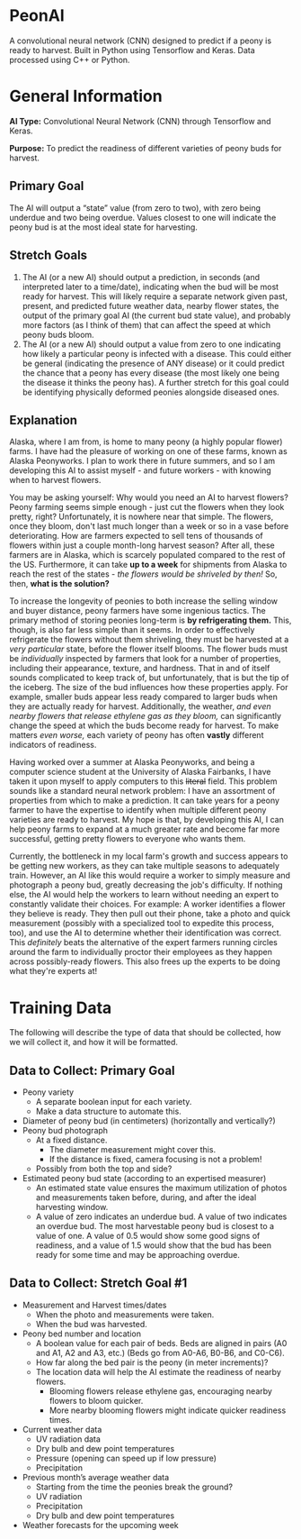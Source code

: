 # PeonAI
A convolutional neural network (CNN) designed to predict if a peony is ready to harvest. Built in Python using Tensorflow and Keras. Data processed using C++ or Python.

# General Information

**AI Type:** Convolutional Neural Network (CNN) through Tensorflow and Keras.

**Purpose:** To predict the readiness of different varieties of peony buds for harvest.

## Primary Goal
The AI will output a “state” value (from zero to two), with zero being underdue and two being overdue. Values closest to one will indicate the peony bud is at the most ideal state for harvesting. 
## Stretch Goals
1. The AI (or a new AI) should output a prediction, in seconds (and interpreted later to a time/date), indicating when the bud will be most ready for harvest. This will likely require a separate network given past, present, and predicted future weather data, nearby flower states, the output of the primary goal AI (the current bud state value), and probably more factors (as I think of them) that can affect the speed at which peony buds bloom.
2. The AI (or a new AI) should output a value from zero to one indicating how likely a particular peony is infected with a disease. This could either be general (indicating the presence of ANY disease) or it could predict the chance that a peony has every disease (the most likely one being the disease it thinks the peony has). A further stretch for this goal could be identifying physically deformed peonies alongside diseased ones. 

## Explanation
Alaska, where I am from, is home to many peony (a highly popular flower) farms. I have had the pleasure of working on one of these farms, known as Alaska Peonyworks. I plan to work there in future summers, and so I am developing this AI to assist myself - and future workers - with knowing when to harvest flowers.

You may be asking yourself: Why would you need an AI to harvest flowers? Peony farming seems simple enough - just cut the flowers when they look pretty, right? Unfortunately, it is nowhere near that simple. The flowers, once they bloom, don't last much longer than a week or so in a vase before deteriorating. How are farmers expected to sell tens of thousands of flowers within just a couple month-long harvest season? After all, these farmers are in Alaska, which is scarcely populated compared to the rest of the US. Furthermore, it can take **up to a week** for shipments from Alaska to reach the rest of the states - *the flowers would be shriveled by then!* So, then, **what is the solution?**

To increase the longevity of peonies to both increase the selling window and buyer distance, peony farmers have some ingenious tactics. The primary method of storing peonies long-term is **by refrigerating them.** This, though, is also far less simple than it seems. In order to effectively refrigerate the flowers without them shriveling, they must be harvested at a *very particular* state, before the flower itself blooms. The flower buds must be *individually* inspected by farmers that look for a number of properties, including their appearance, texture, and hardness. That in and of itself sounds complicated to keep track of, but unfortunately, that is but the tip of the iceberg. The size of the bud influences how these properties apply. For example, smaller buds appear less ready compared to larger buds when they are actually ready for harvest. Additionally, the weather, *and even nearby flowers that release ethylene gas as they bloom,* can significantly change the speed at which the buds become ready for harvest. To make matters *even worse,* each variety of peony has often **vastly** different indicators of readiness.

Having worked over a summer at Alaska Peonyworks, and being a computer science student at the University of Alaska Fairbanks, I have taken it upon myself to apply computers to this ~~literal~~ field. This problem sounds like a standard neural network problem: I have an assortment of properties from which to make a prediction. It can take years for a peony farmer to have the expertise to identify when multiple different peony varieties are ready to harvest. My hope is that, by developing this AI, I can help peony farms to expand at a much greater rate and become far more successful, getting pretty flowers to everyone who wants them.

Currently, the bottleneck in my local farm's growth and success appears to be getting new workers, as they can take multiple seasons to adequately train. However, an AI like this would require a worker to simply measure and photograph a peony bud, greatly decreasing the job's difficulty. If nothing else, the AI would help the workers to learn without needing an expert to constantly validate their choices. For example: A worker identifies a flower they believe is ready. They then pull out their phone, take a photo and quick measurement (possibly with a specialized tool to expedite this process, too), and use the AI to determine whether their identification was correct. This *definitely* beats the alternative of the expert farmers running circles around the farm to individually proctor their employees as they happen across possibly-ready flowers. This also frees up the experts to be doing what they're experts at!

# Training Data
The following will describe the type of data that should be collected, how we will collect it, and how it will be formatted. 

## Data to Collect: Primary Goal
* Peony variety
  * A separate boolean input for each variety.
  * Make a data structure to automate this.
* Diameter of peony bud (in centimeters) (horizontally and vertically?)
* Peony bud photograph
  * At a fixed distance.
    * The diameter measurement might cover this.
    * If the distance is fixed, camera focusing is not a problem!
  * Possibly from both the top and side?
* Estimated peony bud state (according to an expertised measurer)
  * An estimated state value ensures the maximum utilization of photos and measurements taken before, during, and after the ideal harvesting window.
  * A value of zero indicates an underdue bud. A value of two indicates an overdue bud. The most harvestable peony bud is closest to a value of one. A value of 0.5 would show some good signs of readiness, and a value of 1.5 would show that the bud has been ready for some time and may be approaching overdue.

## Data to Collect: Stretch Goal #1
* Measurement and Harvest times/dates
  * When the photo and measurements were taken.
  * When the bud was harvested.
* Peony bed number and location
  * A boolean value for each pair of beds. Beds are aligned in pairs (A0 and A1, A2 and A3, etc.) (Beds go from A0-A6, B0-B6, and C0-C6).
  * How far along the bed pair is the peony (in meter increments)?
  * The location data will help the AI estimate the readiness of nearby flowers. 
    * Blooming flowers release ethylene gas, encouraging nearby flowers to bloom quicker.
    * More nearby blooming flowers might indicate quicker readiness times.
* Current weather data
  * UV radiation data
  * Dry bulb and dew point temperatures
  * Pressure (opening can speed up if low pressure)
  * Precipitation
* Previous month’s average weather data
  * Starting from the time the peonies break the ground?
  * UV radiation
  * Precipitation
  * Dry bulb and dew point temperatures
* Weather forecasts for the upcoming week


